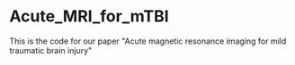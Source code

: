 # Acute_MRI_for_mTBI
This is the code for our paper "Acute magnetic resonance imaging for mild traumatic brain injury"
